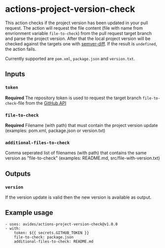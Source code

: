 # actions-project-version-check

This action checks if the project version has been updated in your pull request. The action will request the file content (file with name from envrionment variable `file-to-check`) from the pull request target branch and parse the project version. After that the local project version will be checked against the targets one with [semver-diff](https://www.npmjs.com/package/semver-diff). If the result is `undefined`, the action fails.

Currently supported are `pom.xml`, `package.json` and `version.txt`.

## Inputs

### `token`

**Required** The repository token is used to request the target branch `file-to-check`-file from the [GitHub API](https://developer.github.com/v3/repos/contents/#get-contents)

### `file-to-check`

**Required** Filename (with path) that must contain the project version update (examples: pom.xml, package.json or version.txt)

### `additional-files-to-check`

Comma seperated list of filenames (with path) that contains the same version as "file-to-check" (examples: README.md, src/file-with-version.txt)

## Outputs

### `version`

If the version update is valid then the new version is available as output.

## Example usage
```
- uses: avides/actions-project-version-check@v1.0.0
- with:
    token: ${{ secrets.GITHUB_TOKEN }}
    file-to-check: package.json
    additional-files-to-check: README.md
```
